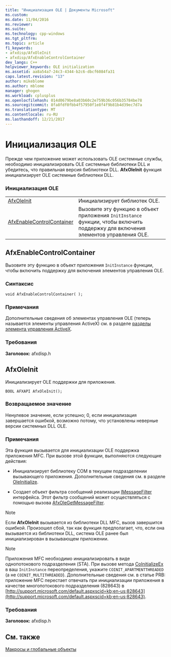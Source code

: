```yaml
---
title: "Инициализация OLE | Документы Microsoft"
ms.custom: 
ms.date: 11/04/2016
ms.reviewer: 
ms.suite: 
ms.technology: cpp-windows
ms.tgt_pltfrm: 
ms.topic: article
f1_keywords:
- afxdisp/AfxOleInit
- afxdisp/AfxEnableControlContainer
dev_langs: C++
helpviewer_keywords: OLE initialization
ms.assetid: aa8a54a7-24c3-4344-b2c6-dbcf6084fa31
caps.latest.revision: "13"
author: mikeblome
ms.author: mblome
manager: ghogen
ms.workload: cplusplus
ms.openlocfilehash: 014d0679be8a03b60c2e759b36c056b35784be78
ms.sourcegitcommit: 8fa8fdf0fbb4f57950f1e8f4f9b81b4d39ec7d7a
ms.translationtype: MT
ms.contentlocale: ru-RU
ms.lasthandoff: 12/21/2017
---
```

# <a name="ole-initialization"></a>Инициализация OLE
Прежде чем приложение может использовать OLE системные службы, необходимо инициализировать OLE системные библиотеки DLL и убедитесь, что правильная версия библиотеки DLL. **AfxOleInit** функция инициализирует OLE системные библиотеки DLL.  
  
### <a name="ole-initialization"></a>Инициализация OLE  
  
|||  
|-|-|  
|[AfxOleInit](#afxoleinit)|Инициализирует библиотек OLE.| 
|[AfxEnableControlContainer](#afxenablecontrolcontainer)|Вызовите эту функцию в объект приложения `InitInstance` функции, чтобы включить поддержку для включения элементов управления OLE.| 


## <a name="afxenablecontrolcontainer"></a>AfxEnableControlContainer
Вызовите эту функцию в объект приложения `InitInstance` функции, чтобы включить поддержку для включения элементов управления OLE.  
   
### <a name="syntax"></a>Синтаксис    
```
void AfxEnableControlContainer( );  
```  
   
### <a name="remarks"></a>Примечания  
 Дополнительные сведения об элементах управления OLE (теперь называется элементы управления ActiveX) см. в разделе [разделы элемента управления ActiveX](../mfc-activex-controls.md).  
   
### <a name="requirements"></a>Требования  
 **Заголовок:** afxdisp.h  

  
##  <a name="afxoleinit"></a>AfxOleInit  
 Инициализирует OLE поддержки для приложения.  
  
``` 
BOOL AFXAPI AfxOleInit(); 
```  
  
### <a name="return-value"></a>Возвращаемое значение  
 Ненулевое значение, если успешно; 0, если инициализация завершается ошибкой, возможно потому, что установлены неверные версии системных DLL OLE.  
  
### <a name="remarks"></a>Примечания  
 Эта функция вызывается для инициализации OLE поддержка приложения MFC. При вызове этой функции, выполняются следующие действия:  
  
-   Инициализирует библиотеку COM в текущем подразделении вызывающего приложения. Дополнительные сведения см. в разделе [OleInitialize](http://msdn.microsoft.com/library/windows/desktop/ms690134).  
  
-   Создает объект фильтра сообщений реализации [IMessageFilter](http://msdn.microsoft.com/library/windows/desktop/ms693740) интерфейса. Этот фильтр сообщений может осуществляться с помощью вызова [AfxOleGetMessageFilter](application-control.md#afxolegetmessagefilter).  
  
> [!NOTE]
>  Если **AfxOleInit** вызывается из библиотеки DLL MFC, вызов завершится ошибкой. Произошел сбой, так как функция предполагает, что, если она вызывается из библиотеки DLL, система OLE ранее был инициализирован в вызывающем приложении.  
  
> [!NOTE]
>  Приложения MFC необходимо инициализировать в виде однопотокового подразделения (STA). При вызове метода [CoInitializeEx](http://msdn.microsoft.com/library/windows/desktop/ms695279) в ваш `InitInstance` переопределения, укажите `COINIT_APARTMENTTHREADED` (а не `COINIT_MULTITHREADED`). Дополнительные сведения см. в статье PRB: приложение MFC перестает отвечать при инициализации приложения в качестве многопотокового подразделения (828643) в [http://support.microsoft.com/default.aspxscid=kb;en-us;828643](http://support.microsoft.com/default.aspxscid=kb;en-us;828643).  

### <a name="requirements"></a>Требования  
 **Заголовок:** afxdisp.h

## <a name="see-also"></a>См. также  
 [Макросы и глобальные объекты](../../mfc/reference/mfc-macros-and-globals.md)
